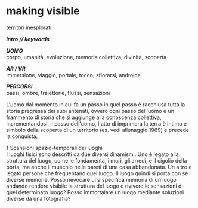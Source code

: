 # making visible 
territori inesplorati 

***intro // keywords***

***UOMO***   
corpo, umanità, evoluzione, memoria collettiva, divinità, scoperta

***AR / VR***   
immersione, viaggio, portale, tocco, sfiorarsi, androide

***PERCORSI***  
passi, ombre, traiettorie, flussi, sensazioni

L'uomo dal momento in cui fa un passo in quel passo è racchiusa tutta la storia pregressa dei suoi antenati, 
ovvero ogni passo dell'uomo è un frammento di storia che si aggiunge alla conoscenza collettiva, incrementandosi. 
Il passo dell'uomo, l'atto di imprimera la terra è intimo e simbolo della scoperta di un territorio (es. vedi allunaggio 1969) 
e precede la conquista.

**1** Scansioni spazio-temporali dei luoghi   
I luoghi fisici sono descritti da due diversi dinamismi. Uno è legato alla struttura del luogo, come le fondamenta, i muri,
gli arredi, e il cigolio della porta, ma anche il muschio nelle pareti di una casa abbandonata. Un altro è legato persone
che frequentano quel luogo. Il luogo quindi si porta con sé diverse memorie. Posso rievocare una specifica memoria di 
un luogo andando rendere visibile la struttura del luogo e rivivere le sensazioni di quel determinato luogo? 
Posso immortalare un luogo mediante soluzioni diverse da una fotografia? 

